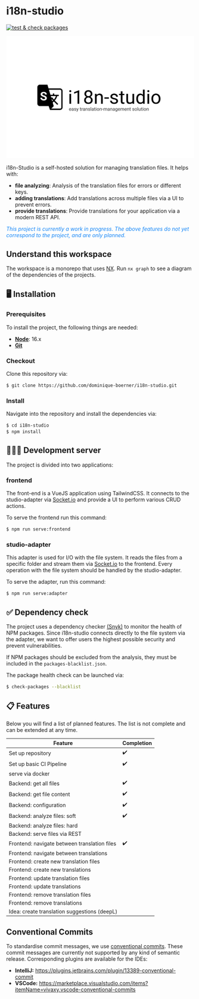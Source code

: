 # i18n-studio 
[![test & check packages](https://github.com/dominique-boerner/i18n-studio/actions/workflows/nodejs.yaml/badge.svg)](https://github.com/dominique-boerner/i18n-studio/actions/workflows/nodejs.yaml)

![logo](./.github/assets/logo-with-slogan.png)

i18n-Studio is a self-hosted solution for managing translation files. It helps with:

* **file analyzing**: Analysis of the translation files for errors or different keys.
* **adding translations**: Add translations across multiple files via a UI to prevent errors.
* **provide translations**: Provide translations for your application via a modern REST API.

<i style="color: #1586F7">This project is currently a work in progress. The above features 
do not yet correspond to the project, and are only planned.</i>

## Understand this workspace

The workspace is a monorepo that uses [NX](https://nx.dev/). Run `nx graph` to see a diagram of the
dependencies of the projects.

## 🖥️ Installation

### Prerequisites

To install the project, the following things are needed:

* [**Node**](https://nodejs.org/en/download): 16.x
* [**Git**](https://git-scm.com/)

### Checkout

Clone this repository via:

```bash
$ git clone https://github.com/dominique-boerner/i18n-studio.git 
```

### Install

Navigate into the repository and install the dependencies via:

```bash
$ cd i18n-studio
$ npm install
```

## 🧑🏽‍💻 Development server

The project is divided into two applications:

### frontend

The front-end is a VueJS application using TailwindCSS. It connects to the studio-adapter 
via [Socket.io](https://socket.io/) and provide a UI to perform various CRUD actions.

To serve the frontend run this command:

```bash 
$ npm run serve:frontend
```

### studio-adapter

This adapter is used for I/O with the file system. It reads the files from a specific
folder and stream them via [Socket.io](https://socket.io/) to the frontend. Every operation
with the file system should be handled by the studio-adapter.

To serve the adapter, run this command:

```bash 
$ npm run serve:adapter
```

## ✅ Dependency check

The project uses a dependency checker [(Snyk)](https://snyk.io/advisor/npm-package/check-packages) to 
monitor the health of NPM packages. Since i18n-studio connects directly to the file system via the adapter, 
we want to offer users the highest possible security and prevent vulnerabilities.

If NPM packages should be excluded from the analysis, they must be included in the 
```packages-blacklist.json```.

The package health check can be launched via:

```bash 
$ check-packages --blacklist
```

## 📋 Features

Below you will find a list of planned features. The list is not complete and 
can be extended at any time.

| Feature                                      | Completion |
|----------------------------------------------|------------|
| Set up repository                            | ✔️         |
| Set up basic CI Pipeline                     | ✔️         |
| serve via docker                             | ️          |
| Backend: get all files                       | ✔️         |
| Backend: get file content                    | ✔️         |
| Backend: configuration                       | ✔️         |
| Backend: analyze files: soft                 | ✔️         |
| Backend: analyze files: hard                 |            |
| Backend: serve files via REST                |            |
| Frontend: navigate between translation files | ✔️         |
| Frontend: navigate between translations      |            |
| Frontend: create new translation files       |            |
| Frontend: create new translations            |            |
| Frontend: update translation files           |            |
| Frontend: update translations                |            |
| Frontend: remove translation files           |            |
| Frontend: remove translations                |            |
| Idea: create translation suggestions (deepL) |            |

## Conventional Commits

To standardise commit messages, we use [conventional commits](https://www.conventionalcommits.org/en/v1.0.0/). 
These commit messages are currently not supported by any kind of semantic release. Corresponding plugins are 
available for the IDEs:

* **IntelliJ:** https://plugins.jetbrains.com/plugin/13389-conventional-commit
* **VSCode:** https://marketplace.visualstudio.com/items?itemName=vivaxy.vscode-conventional-commits

